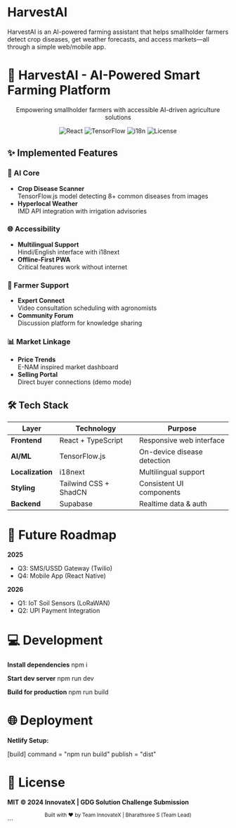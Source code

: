 # HarvestAI
HarvestAI is an AI-powered farming assistant that helps smallholder farmers detect crop diseases, get weather forecasts, and access markets—all through a simple web/mobile app. 

# 🌱 HarvestAI - AI-Powered Smart Farming Platform

<div align="center">
  <p>Empowering smallholder farmers with accessible AI-driven agriculture solutions</p>

  ![React](https://img.shields.io/badge/React-18.2-blue)
  ![TensorFlow](https://img.shields.io/badge/TensorFlow.js-3.20-orange)
  ![i18n](https://img.shields.io/badge/Multilingual-EN%2FHI-yellowgreen)
  ![License](https://img.shields.io/badge/License-MIT-green)
</div>

## ✨ Implemented Features
### 🤖 AI Core
- **Crop Disease Scanner**  
  TensorFlow.js model detecting 8+ common diseases from images
- **Hyperlocal Weather**  
  IMD API integration with irrigation advisories

### 🌐 Accessibility
- **Multilingual Support**  
  Hindi/English interface with i18next
- **Offline-First PWA**  
  Critical features work without internet

### 👥 Farmer Support
- **Expert Connect**  
  Video consultation scheduling with agronomists
- **Community Forum**  
  Discussion platform for knowledge sharing

### 📊 Market Linkage
- **Price Trends**  
  E-NAM inspired market dashboard
- **Selling Portal**  
  Direct buyer connections (demo mode)

## 🛠 Tech Stack
| Layer          | Technology               | Purpose                     |
|----------------|--------------------------|-----------------------------|
| **Frontend**   | React + TypeScript       | Responsive web interface    |
| **AI/ML**      | TensorFlow.js            | On-device disease detection |
| **Localization**| i18next                 | Multilingual support        |
| **Styling**    | Tailwind CSS + ShadCN    | Consistent UI components    |
| **Backend**    | Supabase                 | Realtime data & auth        |

# 🚀 Future Roadmap

**2025**
+ Q3: SMS/USSD Gateway (Twilio)
+ Q4: Mobile App (React Native)

**2026**
+ Q1: IoT Soil Sensors (LoRaWAN)
+ Q2: UPI Payment Integration

# 💻 Development

**Install dependencies**
npm i

**Start dev server**
npm run dev

**Build for production**
npm run build

# 🌐 Deployment

**Netlify Setup:**

[build]
command = "npm run build"
publish = "dist"

# 📜 License
**MIT © 2024 InnovateX | GDG Solution Challenge Submission**

<div align="center"> <sub>Built with ❤️ by Team InnovateX | Bharathsree S (Team Lead)</sub> </div> ```
